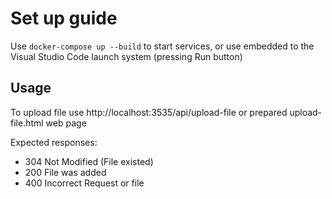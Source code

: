 # Set up guide

Use `docker-compose up --build` to start services, or use embedded to the Visual Studio Code launch system (pressing Run button)

## Usage

To upload file use http://localhost:3535/api/upload-file or prepared upload-file.html web page

Expected responses:

- 304 Not Modified (File existed)
- 200 File was added
- 400 Incorrect Request or file
